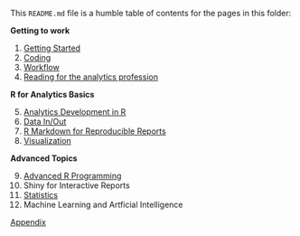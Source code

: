 This `README.md` file is a humble table of contents for the pages in this folder:

**Getting to work**

1. [Getting Started](https://github.com/brandonpope/learningR/blob/master/documentation/01-Getting-Started.md)
2. [Coding](https://github.com/brandonpope/learningR/blob/master/documentation/Coding.md)
3. [Workflow](https://github.com/brandonpope/learningR/blob/master/documentation/Workflow.md)
4. [Reading for the analytics profession](https://github.com/brandonpope/learning-R-for-analytics/blob/master/documentation/04-analyticsReading.md)


**R for Analytics Basics**

5. [Analytics Development in R](https://github.com/brandonpope/learning-R-for-analytics/blob/master/documentation/analytics-development-in-R.md)
6. [Data In/Out](https://github.com/brandonpope/learning-R-for-analytics/blob/master/documentation/data-in-out.md)
7. [R Markdown for Reproducible Reports](https://github.com/brandonpope/learning-R-for-analytics/blob/master/documentation/07-R-Markdown-for-Reproducible-Reports.md)
8. [Visualization](https://github.com/brandonpope/learning-R-for-analytics/blob/master/documentation/visualization.md)


**Advanced Topics**

9. [Advanced R Programming](https://github.com/brandonpope/learning-R-for-analytics/blob/master/documentation/Advanced-R-Programming.md)
10. Shiny for Interactive Reports
11. [Statistics](https://github.com/brandonpope/learning-R-for-analytics/blob/master/documentation/Statistics.md)
12. Machine Learning and Artficial Intelligence


[Appendix](https://github.com/brandonpope/learning-R-for-analytics/blob/master/documentation/Appendix.md)
